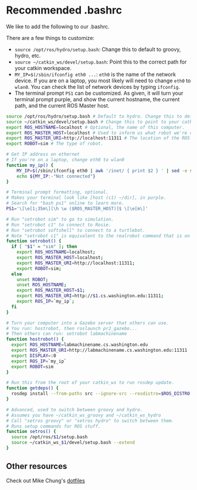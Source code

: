 # Recommended .bashrc
We like to add the following to our .bashrc.

There are a few things to customize:

- `source /opt/ros/hydro/setup.bash`: Change this to default to groovy, hydro, etc.
- `source ~/catkin_ws/devel/setup.bash`: Point this to the correct path for your catkin workspace.
- `MY_IP=$(/sbin/ifconfig eth0 ...`: `eth0` is the name of the network device. If you are on a laptop, you most likely will need to change `eth0` to `wlan0`. You can check the list of network devices by typing `ifconfig`.
- The terminal prompt `PS1` can be customized. As given, it will turn your terminal prompt purple, and show the current hostname, the current path, and the current ROS Master host.

```bash
source /opt/ros/hydro/setup.bash # Default to hydro. Change this to default to another distro if you want.
source ~/catkin_ws/devel/setup.bash # Change this to point to your catkin_ws.
export ROS_HOSTNAME=localhost # Optional, the name of this computer.
export ROS_MASTER_HOST=localhost # Used to inform us what robot we're connected to.
export ROS_MASTER_URI=http://localhost:11311 # The location of the ROS master.
export ROBOT=sim # The type of robot.

# Get IP address on ethernet
# If you're on a laptop, change eth0 to wlan0
function my_ip() {
    MY_IP=$(/sbin/ifconfig eth0 | awk '/inet/ { print $2 } ' | sed -e s/addr://)
    echo ${MY_IP:-"Not connected"}
}

# Terminal prompt formatting, optional.
# Makes your terminal look like [host (c1) ~/dir], in purple.
# Search for "bash ps1" online to learn more.
PS1='\[\e[1;35m\][\h \w ($ROS_MASTER_HOST)]$ \[\e[m\]'

# Run "setrobot sim" to go to simulation.
# Run "setrobot c1" to connect to Rosie.
# Run "setrobot softshell" to connect to a turtlebot.
# Note "setrobot c1" is equivalent to the realrobot command that is on most machines.
function setrobot() {
  if [ "$1" = "sim" ]; then
    export ROS_HOSTNAME=localhost;
    export ROS_MASTER_HOST=localhost;
    export ROS_MASTER_URI=http://localhost:11311;
    export ROBOT=sim;
  else
    unset ROBOT;
    unset ROS_HOSTNAME;
    export ROS_MASTER_HOST=$1;
    export ROS_MASTER_URI=http://$1.cs.washington.edu:11311;
    export ROS_IP=`my_ip`;
  fi
}

# Turn your computer into a Gazebo server that others can use.
# You run: hostrobot, then roslaunch pr2_gazebo...
# Then others can run: setrobot labmachinename
function hostrobot() {
  export ROS_HOSTNAME=labmachinename.cs.washington.edu
  export ROS_MASTER_URI=http://labmachinename.cs.washington.edu:11311
  export DISPLAY=:0
  export ROS_IP=`my_ip`
  export ROBOT=sim
}

# Run this from the root of your catkin_ws to run rosdep update.
function getdeps() {
  rosdep install --from-paths src --ignore-src --rosdistro=$ROS_DISTRO -y
}

# Advanced, used to switch between groovy and hydro.
# Assumes you have ~/catkin_ws_groovy and ~/catkin_ws_hydro
# Call "setros groovy" or "setros hydro" to switch between them.
# Runs setup commands for ROS stuff.
function setros() {
  source /opt/ros/$1/setup.bash
  source ~/catkin_ws_$1/devel/setup.bash --extend
}
```

## Other resources
Check out Mike Chung's [dotfiles](https://github.com/mjyc/dotfiles)
